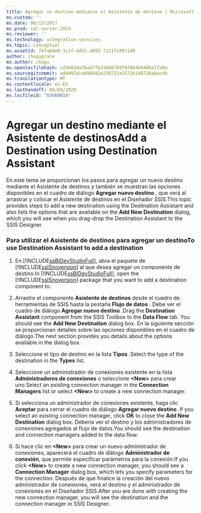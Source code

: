 ```yaml
---
title: Agregar un destino mediante el Asistente de destino | Microsoft Docs
ms.custom: ''
ms.date: 06/13/2017
ms.prod: sql-server-2014
ms.reviewer: ''
ms.technology: integration-services
ms.topic: conceptual
ms.assetid: 747a0de0-3c2f-4d31-a692-7111fc0911d8
author: chugugrace
ms.author: chugu
ms.openlocfilehash: cd36828a7bab7fb33b86765f9f064b6406a17a9a
ms.sourcegitcommit: ad4d92dce894592a259721a1571b1d8736abacdb
ms.translationtype: MT
ms.contentlocale: es-ES
ms.lasthandoff: 08/04/2020
ms.locfileid: "87669814"
---
```

# <a name="add-a-destination-using-destination-assistant"></a><span data-ttu-id="b668a-102">Agregar un destino mediante el Asistente de destinos</span><span class="sxs-lookup"><span data-stu-id="b668a-102">Add a Destination using Destination Assistant</span></span>
  <span data-ttu-id="b668a-103">En este tema se proporcionan los pasos para agregar un nuevo destino mediante el Asistente de destinos y también se muestran las opciones disponibles en el cuadro de diálogo **Agregar nuevo destino** , que verá al arrastrar y colocar el Asistente de destinos en el Diseñador SSIS.</span><span class="sxs-lookup"><span data-stu-id="b668a-103">This topic provides steps to add a new destination using the Destination Assistant and also lists the options that are available on the **Add New Destination** dialog, which you will see when you drag-drop the Destination Assistant to the SSIS Designer.</span></span>  
  
### <a name="to-use-destination-assistant-to-add-a-destination"></a><span data-ttu-id="b668a-104">Para utilizar el Asistente de destinos para agregar un destino</span><span class="sxs-lookup"><span data-stu-id="b668a-104">To use Destination Assistant to add a destination</span></span>  
  
1.  <span data-ttu-id="b668a-105">En [!INCLUDE[ssBIDevStudioFull](../includes/ssbidevstudiofull-md.md)], abra el paquete de [!INCLUDE[ssISnoversion](../includes/ssisnoversion-md.md)] al que desea agregar un componente de destino.</span><span class="sxs-lookup"><span data-stu-id="b668a-105">In [!INCLUDE[ssBIDevStudioFull](../includes/ssbidevstudiofull-md.md)], open the [!INCLUDE[ssISnoversion](../includes/ssisnoversion-md.md)] package that you want to add a destination component to.</span></span>  
  
2.  <span data-ttu-id="b668a-106">Arrastre el componente **Asistente de destinos** desde el cuadro de herramientas de SSIS hasta la pestaña **Flujo de datos** . Debe ver el cuadro de diálogo **Agregar nuevo destino** .</span><span class="sxs-lookup"><span data-stu-id="b668a-106">Drag the **Destination Assistant** component from the SSIS Toolbox to the **Data Flow** tab. You should see the **Add New Destination** dialog box.</span></span> <span data-ttu-id="b668a-107">En la siguiente sección se proporcionan detalles sobre las opciones disponibles en el cuadro de diálogo.</span><span class="sxs-lookup"><span data-stu-id="b668a-107">The next section provides you details about the options available in the dialog box.</span></span>  
  
3.  <span data-ttu-id="b668a-108">Seleccione el tipo de destino en la lista **Tipos** .</span><span class="sxs-lookup"><span data-stu-id="b668a-108">Select the type of the destination in the **Types** list.</span></span>  
  
4.  <span data-ttu-id="b668a-109">Seleccione un administrador de conexiones existente en la lista **Administradores de conexiones** o seleccione **\<New>** para crear uno.</span><span class="sxs-lookup"><span data-stu-id="b668a-109">Select an existing connection manager in the **Connection Managers** list or select **\<New>** to create a new connection manager.</span></span>  
  
5.  <span data-ttu-id="b668a-110">Si selecciona un administrador de conexiones existente, haga clic **Aceptar** para cerrar el cuadro de diálogo **Agregar nuevo destino** .</span><span class="sxs-lookup"><span data-stu-id="b668a-110">If you select an existing connection manager, click **OK** to close the **Add New Destination** dialog box.</span></span> <span data-ttu-id="b668a-111">Debería ver el destino y los administradores de conexiones agregados al flujo de datos.</span><span class="sxs-lookup"><span data-stu-id="b668a-111">You should see the destination and connection managers added to the data flow.</span></span>  
  
6.  <span data-ttu-id="b668a-112">Si hace clic en **\<New>** para crear un nuevo administrador de conexiones, aparecerá el cuadro de diálogo **Administrador de conexión**, que permite especificar parámetros para la conexión.</span><span class="sxs-lookup"><span data-stu-id="b668a-112">If you click **\<New>** to create a new connection manager, you should see a **Connection Manager** dialog box, which lets you specify parameters for the connection.</span></span> <span data-ttu-id="b668a-113">Después de que finalice la creación del nuevo administrador de conexiones, verá el destino y el administrador de conexiones en el Diseñador SSIS.</span><span class="sxs-lookup"><span data-stu-id="b668a-113">After you are done with creating the new connection manager, you will see the destination and the connection manager in SSIS Designer.</span></span>  
  
  
